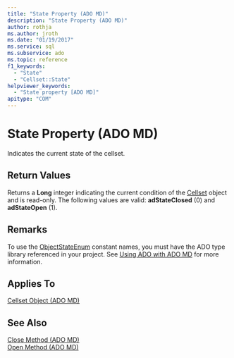 ```yaml
---
title: "State Property (ADO MD)"
description: "State Property (ADO MD)"
author: rothja
ms.author: jroth
ms.date: "01/19/2017"
ms.service: sql
ms.subservice: ado
ms.topic: reference
f1_keywords:
  - "State"
  - "Cellset::State"
helpviewer_keywords:
  - "State property [ADO MD]"
apitype: "COM"
---
```

# State Property (ADO MD)
Indicates the current state of the cellset.  
  
## Return Values  
 Returns a **Long** integer indicating the current condition of the [Cellset](./cellset-object-ado-md.md) object and is read-only. The following values are valid: **adStateClosed** (0) and **adStateOpen** (1).  
  
## Remarks  
 To use the [ObjectStateEnum](../ado-api/objectstateenum.md) constant names, you must have the ADO type library referenced in your project. See [Using ADO with ADO MD](../../guide/multidimensional/using-ado-with-ado-md.md) for more information.  
  
## Applies To  
 [Cellset Object (ADO MD)](./cellset-object-ado-md.md)  
  
## See Also  
 [Close Method (ADO MD)](./close-method-ado-md.md)   
 [Open Method (ADO MD)](./open-method-ado-md.md)